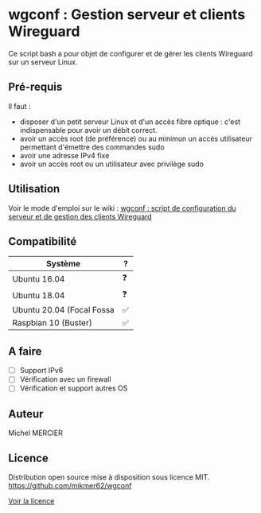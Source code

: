 # wgconf : Gestion serveur et clients Wireguard

Ce script bash a pour objet de configurer et de gérer les clients Wireguard sur un serveur Linux.


## Pré-requis
Il faut :
- disposer d'un petit serveur Linux et d'un accès fibre optique : c'est indispensable pour avoir un débit correct.
- avoir un accès root (de préférence) ou au minimun un accès utilisateur permettant d'émettre des commandes sudo
- avoir une adresse IPv4 fixe
- avoir un accès root ou un utilisateur avec privilège sudo

## Utilisation
Voir le mode d'emploi sur le wiki :
[wgconf : script de configuration du serveur et de gestion des clients Wireguard](https://github.com/mikmer62/wgconf/wiki/wgconf-:-script-de-configuration-du-serveur-et-de-gestion-des-clients-Wireguard)

## Compatibilité
| Système                      | ? |
| ---------------------------- | - |
| Ubuntu 16.04                 | :question: |
| Ubuntu 18.04                 | :question: |
| Ubuntu 20.04 (Focal Fossa    | :white_check_mark: |
| Raspbian 10 (Buster)         | :white_check_mark: |

## A faire
- [ ] Support IPv6
- [ ] Vérification avec un firewall
- [ ] Vérification et support autres OS

## Auteur
Michel MERCIER

## Licence
Distribution open source mise à disposition sous licence MIT.
https://github.com/mikmer62/wgconf

[Voir la licence](Licence.md)
